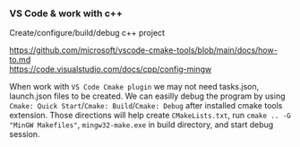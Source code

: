 ### VS Code & work with c++

Create/configure/build/debug c++ project  

https://github.com/microsoft/vscode-cmake-tools/blob/main/docs/how-to.md  
https://code.visualstudio.com/docs/cpp/config-mingw  

When work with `VS Code Cmake plugin` we may not need tasks.json, launch.json files to be created. 
We can easilly debug the program by using `Cmake: Quick Start`/`Cmake: Build`/`Cmake: Debug` after installed cmake tools extension. 
Those directions will help create `CMakeLists.txt`, run `cmake .. -G "MinGW Makefiles"`, `mingw32-make.exe` in build directory, and start debug session. 
